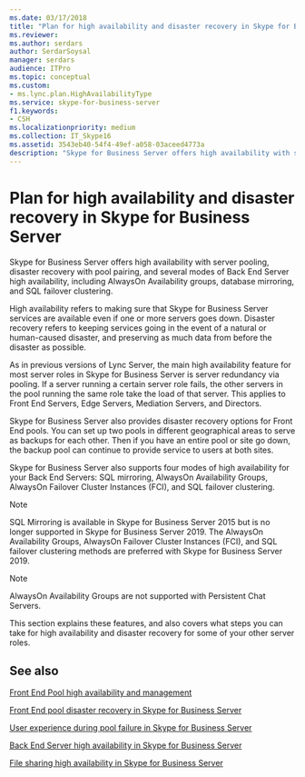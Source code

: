 ```yaml
---
ms.date: 03/17/2018
title: "Plan for high availability and disaster recovery in Skype for Business Server"
ms.reviewer: 
ms.author: serdars
author: SerdarSoysal
manager: serdars
audience: ITPro
ms.topic: conceptual
ms.custom:
- ms.lync.plan.HighAvailabilityType
ms.service: skype-for-business-server
f1.keywords:
- CSH
ms.localizationpriority: medium
ms.collection: IT_Skype16
ms.assetid: 3543eb40-54f4-49ef-a058-03aceed4773a
description: "Skype for Business Server offers high availability with server pooling, disaster recovery with pool pairing, and several modes of Back End Server availability. It includes AlwaysOn Availability groups, database mirroring, and SQL failover clustering."
---
```


# Plan for high availability and disaster recovery in Skype for Business Server
 
Skype for Business Server offers high availability with server pooling, disaster recovery with pool pairing, and several modes of Back End Server high availability, including AlwaysOn Availability groups, database mirroring, and SQL failover clustering. 
  
High availability refers to making sure that Skype for Business Server services are available even if one or more servers goes down. Disaster recovery refers to keeping services going in the event of a natural or human-caused disaster, and preserving as much data from before the disaster as possible.
  
As in previous versions of Lync Server, the main high availability feature for most server roles in Skype for Business Server is server redundancy via pooling. If a server running a certain server role fails, the other servers in the pool running the same role take the load of that server. This applies to Front End Servers, Edge Servers, Mediation Servers, and Directors.
  
Skype for Business Server also provides disaster recovery options for Front End pools. You can set up two pools in different geographical areas to serve as backups for each other. Then if you have an entire pool or site go down, the backup pool can continue to provide service to users at both sites.
  
Skype for Business Server also supports four modes of high availability for your Back End Servers: SQL mirroring, AlwaysOn Availability Groups, AlwaysOn Failover Cluster Instances (FCI), and SQL failover clustering.
  
> [!NOTE]
> SQL Mirroring is available in Skype for Business Server 2015 but is no longer supported in Skype for Business Server 2019. The  AlwaysOn Availability Groups, AlwaysOn Failover Cluster Instances (FCI), and SQL failover clustering methods are preferred with Skype for Business Server 2019.

> [!NOTE]
> AlwaysOn Availability Groups are not supported with Persistent Chat Servers. 
  
This section explains these features, and also covers what steps you can take for high availability and disaster recovery for some of your other server roles. 
  
## See also

[Front End Pool high availability and management](high-availability.md)
  
[Front End pool disaster recovery in Skype for Business Server](disaster-recovery.md)
  
[User experience during pool failure in Skype for Business Server](user-experience.md)
  
[Back End Server high availability in Skype for Business Server](back-end-server.md)
  
[File sharing high availability in Skype for Business Server](file-sharing.md)

